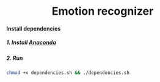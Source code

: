 <div align="center">

# Emotion recognizer
</div>

#### Install dependencies
##### 1. Install [Anaconda](https://www.anaconda.com/products/individual) 
##### 2. Run
```bash
chmod +x dependencies.sh && ./dependencies.sh
```
